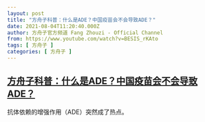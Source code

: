 ```yaml
---
layout: post
title: "方舟子科普：什么是ADE？中国疫苗会不会导致ADE？"
date: 2021-08-04T11:20:40.000Z
author: 方舟子官方频道 Fang Zhouzi - Official Channel
from: https://www.youtube.com/watch?v=BESIS_rKAto
tags: [ 方舟子 ]
categories: [ 方舟子 ]
---
```

<!--1628076040000-->
[方舟子科普：什么是ADE？中国疫苗会不会导致ADE？](https://www.youtube.com/watch?v=BESIS_rKAto)
------

<div>
抗体依赖的增强作用（ADE）突然成了热点。
</div>
